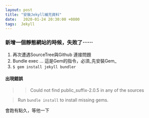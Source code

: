 ```yaml
---
layout: post
title: "安裝Jekyll補充資料"
date:   2020-01-24 20:30:00 +0800
tags:  Jekyll
---
```


### 新增一個靜態網站的時候，失敗了⋯⋯

1. 再次遭遇SourceTree與Github 連接問題
2. Bundle exec ... 這是Gem的指令，必須_先安裝Gem_
3. `$ gem install jekyll bundler`

#### 出現錯誤 

>> Could not find public_suffix-2.0.5 in any of the sources

>Run `bundle install` to install missing gems.

會跑有點久，等他一下